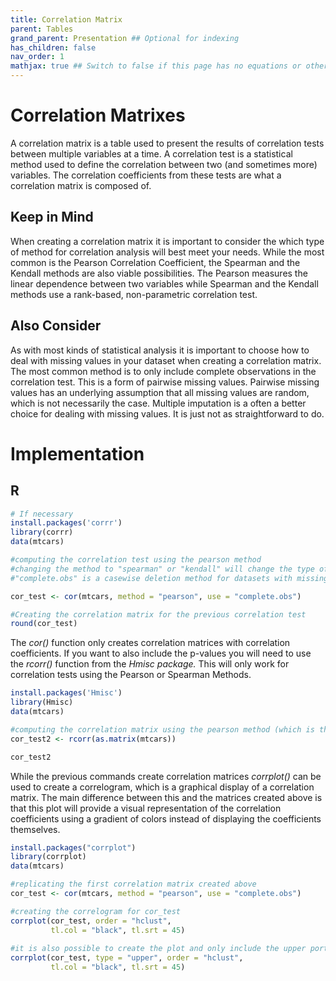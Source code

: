 ```yaml
---
title: Correlation Matrix
parent: Tables
grand_parent: Presentation ## Optional for indexing
has_children: false
nav_order: 1
mathjax: true ## Switch to false if this page has no equations or other math rendering.
---
```


# Correlation Matrixes 

A correlation matrix is a table used to present the results of correlation tests between multiple variables at a time. A correlation test is a statistical method used to define the correlation between two (and sometimes more) variables. The correlation coefficients from these tests are what a correlation matrix is composed of.

## Keep in Mind

When creating a correlation matrix it is important to consider the which type of method for correlation analysis will best meet your needs. While the most common is the Pearson Correlation Coefficient, the Spearman and the Kendall methods are also viable possibilities. The Pearson measures the linear dependence between two variables while Spearman and the Kendall methods use a rank-based, non-parametric correlation test. 

## Also Consider

As with most kinds of statistical analysis it is important to choose how to deal with missing values in your dataset when creating a correlation matrix. The most common method is to only include complete observations in the correlation test. This is a form of pairwise missing values. Pairwise missing values has an underlying assumption that all missing values are random, which is not necessarily the case. Multiple imputation is a often a better choice for dealing with missing values. It is just not as straightforward to do. 

# Implementation

## R 

```r
# If necessary
install.packages('corrr')
library(corrr)
data(mtcars)

#computing the correlation test using the pearson method
#changing the method to "spearman" or "kendall" will change the type of correlation test used
#"complete.obs" is a casewise deletion method for datasets with missing values

cor_test <- cor(mtcars, method = "pearson", use = "complete.obs")

#Creating the correlation matrix for the previous correlation test
round(cor_test)
```

The *cor()* function only creates correlation matrices with correlation coefficients. If you want to also include the p-values you will need to use the *rcorr()* function from the *Hmisc package.* This will only work for correlation tests using the Pearson or Spearman Methods.

```r
install.packages('Hmisc')
library(Hmisc)
data(mtcars)

#computing the correlation matrix using the pearson method (which is the default for rcorr())
cor_test2 <- rcorr(as.matrix(mtcars))

cor_test2
```

While the previous commands create correlation matrices *corrplot()* can be used to create a correlogram, which is a graphical display of a correlation matrix. The main difference between this and the matrices created above is that this plot will provide a visual representation of the correlation coefficients using a gradient of colors instead of displaying the coefficients themselves.

```r
install.packages("corrplot")
library(corrplot)
data(mtcars)

#replicating the first correlation matrix created above
cor_test <- cor(mtcars, method = "pearson", use = "complete.obs")

#creating the correlogram for cor_test
corrplot(cor_test, order = "hclust", 
         tl.col = "black", tl.srt = 45)
         
#it is also possible to create the plot and only include the upper portion 
corrplot(cor_test, type = "upper", order = "hclust", 
         tl.col = "black", tl.srt = 45)
```

